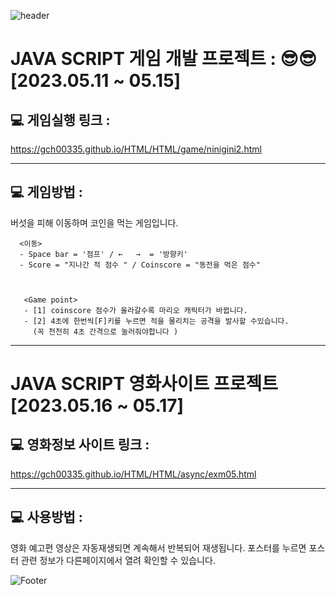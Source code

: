  ![header](https://capsule-render.vercel.app/api?type=waving&color=auto&height=200&section&text=NiniJini-GitHub&animation=fadeIn)
 
 
 <h1> JAVA SCRIPT 게임 개발 프로젝트 : <nini jini MARIO>  😎😎 <br> [2023.05.11 ~ 05.15]</br></h1>



## 💻 게임실행 링크 : 
https://gch00335.github.io/HTML/HTML/game/ninigini2.html

<hr>

## 💻 게임방법 :

버섯을 피해 이동하며 코인을 먹는 게임입니다. 


      <이동> 
      - Space bar = '점프' / ←   →  = '방향키'
      - Score = "지나간 적 점수 " / Coinscore = "동전을 먹은 점수"
  


       <Game point>
       - [1] coinscore 점수가 올라갈수록 마리오 캐릭터가 바뀝니다.
       - [2] 4초에 한번씩[F]키를 누르면 적을 물리치는 공격을 발사할 수있습니다.
         (꼭 천천히 4초 간격으로 눌러줘야합니다 ) 
    

<hr>
<h1> JAVA SCRIPT 영화사이트 프로젝트  <br> [2023.05.16 ~ 05.17]</br></h1>


## 💻 영화정보 사이트 링크 : 
https://gch00335.github.io/HTML/HTML/async/exm05.html
<hr>

## 💻 사용방법 :

영화 예고편 영상은 자동재생되면 계속해서 반복되어 재생됩니다.
포스터를 누르면 포스터 관련 정보가 다른페이지에서 열려 확인할 수 있습니다.

     



 ![Footer](https://capsule-render.vercel.app/api?type=waving&color=auto&height=200&section=footer)
